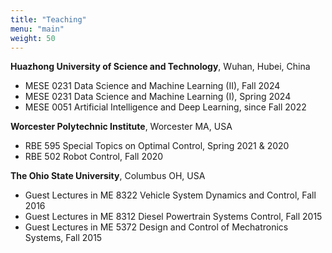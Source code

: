```yaml
---
title: "Teaching"
menu: "main"
weight: 50
---
```


**Huazhong University of Science and Technology**, Wuhan, Hubei, China
* MESE 0231 Data Science and Machine Learning (II), Fall 2024
* MESE 0231 Data Science and Machine Learning (I), Spring 2024
* MESE 0051 Artificial Intelligence and Deep Learning, since Fall 2022

**Worcester Polytechnic Institute**, Worcester MA, USA
* RBE 595 Special Topics on Optimal Control, Spring 2021 & 2020
* RBE 502 Robot Control, Fall 2020

**The Ohio State University**, Columbus OH, USA
* Guest Lectures in ME 8322 Vehicle System Dynamics and Control, Fall 2016
* Guest Lectures in ME 8312 Diesel Powertrain Systems Control, Fall 2015
* Guest Lectures in ME 5372 Design and Control of Mechatronics Systems, Fall 2015
